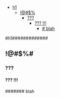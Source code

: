 <!-- TOC -->

- [h1](#h1)
  - [!@#$%](#)
    - [???](#-1)
      - [???  !!!](#--)
        - [# blah](#-blah)

<!-- TOC END -->

#h1#############

## !@#$%#

### ???

#### ???  !!!

####### blah
